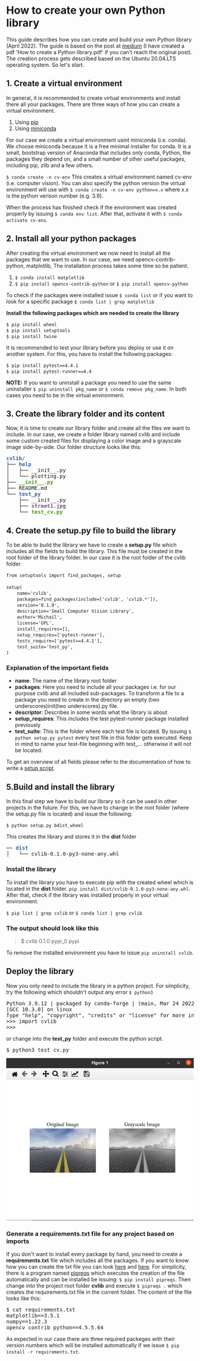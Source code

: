 # How to create your own Python library
This guide describes how you can create and build your own Python library (April 2022).
The guide is based on the post at [medium](https://medium.com/analytics-vidhya/how-to-create-a-python-library-7d5aea80cc3f) (I have created a pdf 'How to create a Python library.pdf' if you can't reach the original post). The creation process gets 
described based on the Ubuntu 20.04.LTS operating system. So let's start.

## 1. Create a virtual environment
In general, it is recommended to create virtual environments and install there all your packages. There are three ways of how
you can create a virtual environment. 
1. Using [pip](https://docs.python.org/3/library/venv.html)
3. Using [miniconda](https://docs.conda.io/projects/conda/en/latest/user-guide/install/linux.html)

For our case we create a virtual environment usint miniconda (i.e. conda). We choose miniconda because it is a free minimal installer for conda. It is a small, bootstrap version of Anaconda that includes only conda, Python, the packages they depend on, and a small number of other useful packages, including pip, zlib and a few others.

`$ conda create -n cv-env` This creates a virtual environment named cv-env (i.e. computer vision). You can also specify the python version the virtual environment will use with `$ conda create -n cv-env python=x.x` where x.x is the python verison number (e.g. 3.9).

When the process has finished check if the environment was created properly by issuing `$ conda env list`. After that, activate it with `$ conda activate cv-env`.

## 2. Install all your python packages
After creating the virtual environment we now need to install all the packages that we want to use. In our case, we need
opencv-contrib-python, matplotlib, The installation process takes some time so be patient.

1. `$ conda install matplotlib`
2. `$ pip install opencv-contrib-python` or `$ pip install opencv-python`

To check if the packages were installed issue `$ conda list` or if you want to look for a specific package `$ conda list | grep matplotlib`

**Install the following packages which are needed to create the library**
```
$ pip install wheel
$ pip install setuptools
$ pip install twine
```

It is recommended to test your library before you deploy or use it on another system. For this, you have to install the following packages:
```
$ pip install pytest==4.4.1
$ pip install pytest-runner==4.4
```

**NOTE:** If you want to uninstall a package you need to use the same uninstaller `$ pip uninstall pkg_name` or `$ conda remove pkg_name`. In both cases you need to be in the virtual environment. 


## 3. Create the library folder and its content
Now, it is time to create our library folder and create all the files we want to include. In our case, we create a folder library named cvlib and include some custom created files for displaying a color image and a grayscale image side-by-side.
Our folder structure looks like this:

<pre><font color="#3465A4"><b>cvlib/</b></font>
├── <font color="#3465A4"><b>help</b></font>
│   ├── __init__.py
│   └── plotting.py
├── <font color="#4E9A06"><b>__init__.py</b></font>
├── README.md
└── <font color="#3465A4"><b>test_py</b></font>
    ├── __init__.py
    ├── <font color="#75507B"><b>street1.jpg</b></font>
    └── <font color="#4E9A06"><b>test_cv.py</b></font>
</pre>

## 4. Create the setup.py file to build the library
To be able to build the library we have to create a **setup.py** file which includes all the fields to build the library. This file must be created in the root folder of the library folder. In our case it is the root folder of the cvlib folder.

```
from setuptools import find_packages, setup

setup(
    name='cvlib',
    packages=find_packages(include=['cvlib', 'cvlib.*']),
    version='0.1.0',
    description='Small Computer Vision Library',
    author='Michail',
    license='GPL',
    install_requires=[],
    setup_requires=['pytest-runner'],
    tests_require=['pytest==4.4.1'],
    test_suite='test_py',
)
```
### Explanation of the important fields
- **name**: The name of the library root folder
- **packages**: Here you need to include all your packages i.e. for our purpose cvlib and all included sub-packages. To transform a file to a package you need to create in the directory an empty (two underscores)init(two underscores).py file.
- **descriptor**: Describes in some words what the library is about
- **setup_requires**: This includes the test pytest-runner package installed previously
- **test_suite**: This is the folder where each test file is located. By issuing `$ python setup.py pytest` every test file in this folder gets executed. Keep in mind to name your test-file beginning with test_... otherwise it will not be located.

To get an overview of all fields please refer to the documentation of how to write a [setup script](https://docs.python.org/3/distutils/setupscript.html).

## 5.Build and install the library
In this final step we have to build our library so it can be used in other projects in the future. For this, we have to change in the root folder (where the setup.py file is located) and issue the following:
```
$ python setup.py bdist_wheel
```
This creates the library and stores it in the **dist** folder
<pre>── <font color="#3465A4"><b>dist</b></font>
│   └── cvlib-0.1.0-py3-none-any.whl
</pre>

### Install the library
To install the library you have to execute pip with the created wheel which is located in the **dist** folder. 
`pip install dist/cvlib-0.1.0-py3-none-any.whl`. After that, check if the library was installed properly in your
virtual environment.

`$ pip list | grep cvlib` or `$ conda list | grep cvlib`

### The output should look like this
> $ cvlib                     0.1.0                    pypi_0    pypi

To remove the installed environment you have to issue `pip uninstall cvlib`.

## Deploy the library
Now you only need to include the library in a python project. For simplicity, try the following which shouldn't
output any error `$ python3 `

<pre>Python 3.9.12 | packaged by conda-forge | (main, Mar 24 2022, 23:25:59) 
[GCC 10.3.0] on linux
Type &quot;help&quot;, &quot;copyright&quot;, &quot;credits&quot; or &quot;license&quot; for more information.
&gt;&gt;&gt; import cvlib
&gt;&gt;&gt; 
</pre>

or change into the **test_py** folder and execute the python script.

<pre>$ python3 test_cv.py</pre>

![screenshot](/linux-os/deploy/python/cvlib/test_py/screenshot.png)

### Generate a requirements.txt file for any project based on imports
If you don't want to install every package by hand, you need to create a **requirements.txt** file which includes all the packages. If you want to know how you can create the txt file you can look [here](https://pip.pypa.io/en/stable/cli/pip_install/#requirement-specifiers) and [here](https://note.nkmk.me/en/python-pip-install-requirements/). For simplicity, there is a program named [pipreqs](https://github.com/bndr/pipreqs) which executes the creation of the file automatically and can be installed be issuing: `$ pip install pipreqs`. Then change into the project root folder **cvlib** and execute `$ pipreqs .` which creates the requirements.txt file in the current folder. The content of the file looks like this:

<pre>$ cat requirements.txt 
matplotlib==3.5.1
numpy==1.22.3
opencv_contrib_python==4.5.5.64
</pre>

As expected in our case there are three required packeges with their version numbers which will be installed automatically if we issue `$ pip install -r requirements.txt`.
